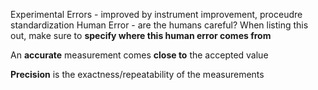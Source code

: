 Experimental Errors - improved by instrument improvement, proceudre standardization
Human Error - are the humans careful? When listing this out, make sure to **specify where this human error comes from**

An **accurate** measurement comes **close to** the accepted value

**Precision** is the exactness/repeatability of the measurements

